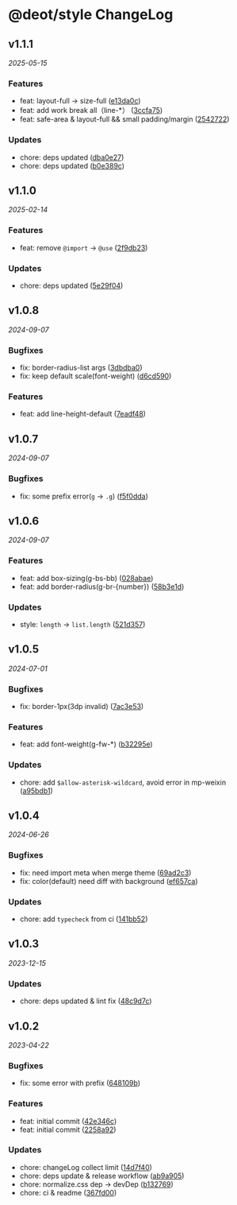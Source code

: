 # @deot/style ChangeLog

## v1.1.1

_2025-05-15_

### Features

- feat: layout-full -> size-full ([e13da0c](https://github.com/deot/sass/commit/e13da0c85d3a15a87a2e987d69d4ee2523a8a2f4))
- feat: add work break all（line-*） ([3ccfa75](https://github.com/deot/sass/commit/3ccfa75dc9f3f5035dac330043093b4f4083e71a))
- feat: safe-area & layout-full && small padding/margin ([2542722](https://github.com/deot/sass/commit/2542722b5a6c3e57ca289355ecf3ee6260fbdd15))

### Updates

- chore: deps updated ([dba0e27](https://github.com/deot/sass/commit/dba0e272547c7c69d8354413e4bf4f7b4ab669ac))
- chore: deps updated ([b0e389c](https://github.com/deot/sass/commit/b0e389c5a5e6a39054ba2cf4b3d6c4e4fa9fa7bf))

## v1.1.0

_2025-02-14_

### Features

- feat: remove `@import` -> `@use` ([2f9db23](https://github.com/deot/sass/commit/2f9db232e41bfb988614a99041408c8c0ed553dd))

### Updates

- chore: deps updated ([5e29f04](https://github.com/deot/sass/commit/5e29f041be3a620895f69e5a7c4e3e3b2a7daa87))

## v1.0.8

_2024-09-07_

### Bugfixes

- fix: border-radius-list args ([3dbdba0](https://github.com/deot/sass/commit/3dbdba0b49542661877ea9a33fd2bf05fd2aa521))
- fix: keep default scale(font-weight) ([d6cd590](https://github.com/deot/sass/commit/d6cd590361dc42ac45bc6942ea0c4cc9aa082ffe))

### Features

- feat: add line-height-default ([7eadf48](https://github.com/deot/sass/commit/7eadf481515351792ec69bd5a83bf57dadbc3ace))

## v1.0.7

_2024-09-07_

### Bugfixes

- fix: some prefix error(`g` -> `.g`) ([f5f0dda](https://github.com/deot/sass/commit/f5f0dda570e07876d23a8a39fb5cbe1d870a648b))

## v1.0.6

_2024-09-07_

### Features

- feat: add box-sizing(g-bs-bb) ([028abae](https://github.com/deot/sass/commit/028abae16fd3ed06846d36a2bf503cf33f889289))
- feat: add border-radius(g-br-{number}) ([58b3e1d](https://github.com/deot/sass/commit/58b3e1dd1290a879a8ec0feed2d488028f1c8a4a))

### Updates

- style: `length` -> `list.length` ([521d357](https://github.com/deot/sass/commit/521d35726f7dae4dd33d4fd5617f3eef8c867f15))

## v1.0.5

_2024-07-01_

### Bugfixes

- fix: border-1px(3dp invalid) ([7ac3e53](https://github.com/deot/sass/commit/7ac3e538c79af664c6ad06a156a238ca7453c915))

### Features

- feat: add font-weight(g-fw-*) ([b32295e](https://github.com/deot/sass/commit/b32295ed28b27e0b7de96b72db18491e1dc3e472))

### Updates

- chore: add `$allow-asterisk-wildcard`, avoid error in mp-weixin ([a95bdb1](https://github.com/deot/sass/commit/a95bdb1c8269ede70576a4a96a7cd076bd2d948d))

## v1.0.4

_2024-06-26_

### Bugfixes

- fix: need import meta when merge theme ([69ad2c3](https://github.com/deot/sass/commit/69ad2c38481fcf513ed010bb4bc6f94f815b98a3))
- fix: color(default) need diff with background ([ef657ca](https://github.com/deot/sass/commit/ef657ca30fbc2bd6dd95ad23aa0dce6beb2c02f6))

### Updates

- chore: add `typecheck` from ci ([141bb52](https://github.com/deot/sass/commit/141bb5237f77213835d55d8a4402fc97ac6a368a))

## v1.0.3

_2023-12-15_

### Updates

- chore: deps updated & lint fix ([48c9d7c](https://github.com/deot/sass/commit/48c9d7c4222e9ff8b81b051cdd58ca9692e9dd7f))

## v1.0.2

_2023-04-22_

### Bugfixes

- fix: some error with prefix ([648109b](https://github.com/deot/style/commit/648109bc30a9281c52be89ef1a554e5caafd575b))

### Features

- feat: initial commit ([42e346c](https://github.com/deot/style/commit/42e346c7b7f6841b1cfbdd9df66e375d09b166ca))
- feat: initial commit ([2258a92](https://github.com/deot/style/commit/2258a92e362c19f9c0491212c6afe8b35c5e3fd5))

### Updates

- chore: changeLog collect limit ([14d7f40](https://github.com/deot/style/commit/14d7f404b104257551769b34df3001dc785272b0))
- chore: deps update & release workflow ([ab9a905](https://github.com/deot/style/commit/ab9a905dc91d3bf729df1b2e8901753e30fff0d3))
- chore: normalize.css dep -> devDep ([b132769](https://github.com/deot/style/commit/b1327698ab65a03cdc08df2aad601fffadacd3e7))
- chore: ci & readme ([367fd00](https://github.com/deot/style/commit/367fd006b184b0155327782fb3722e0e827b1d4a))

<!--
## [1.0.0](2023-03-22)

### Bug Fixes / Features / Code Refactoring / Performance Improvements / BREAKING CHANGES / ...

- ...
- ...
- ...
!-->
